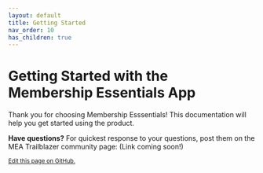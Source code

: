 ```yaml
---
layout: default
title: Getting Started
nav_order: 10
has_children: true
---
```

# Getting Started with the Membership Essentials App

Thank you for choosing Membership Esssentials!  This documentation will help you get started using the product.

__Have questions?__ For quickest response to your questions, post them on the MEA Trailblazer community page: (Link coming soon!)

<footer>
   <a href="https://github.com/SFDO-Community-Sprints/MembershipSchemaAndBenefits-Documentation/edit/main/docs/Getting-Started/index.md" style="font-size: smaller;">Edit this page on GitHub.</a>
</footer>
